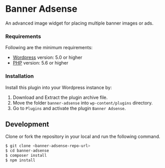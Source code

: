 # Banner Adsense
An advanced image widget for placing multiple banner images or ads.

### Requirements
Following are the minimum requirements:

- [Wordpress](https://wordpress.org/) version: 5.0 or higher
- [PHP](https://php.org/) version: 5.6 or higher

### Installation
Install this plugin into your Wordpress instance by:

1. Download and Extract the plugin archive file.
2. Move the folder `banner-adsense` into `wp-content/plugins` directory.
3. Go to `Plugins` and activate the plugin `Banner Adsense`.

## Development
Clone or fork the repository in your local and run the following command.

```sh
$ git clone <banner-adsense-repo-url>
$ cd banner-adsense
$ composer install
$ npm install
```